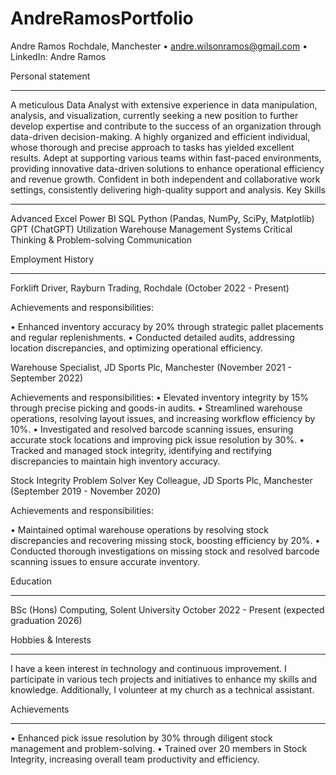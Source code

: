 # AndreRamosPortfolio
Andre Ramos
Rochdale, Manchester 
• andre.wilsonramos@gmail.com • LinkedIn: Andre Ramos

Personal statement
________________________________________
A meticulous Data Analyst with extensive experience in data manipulation, analysis, and visualization, currently seeking a new position to further develop expertise and contribute to the success of an organization through data-driven decision-making. A highly organized and efficient individual, whose thorough and precise approach to tasks has yielded excellent results. Adept at supporting various teams within fast-paced environments, providing innovative data-driven solutions to enhance operational efficiency and revenue growth. Confident in both independent and collaborative work settings, consistently delivering high-quality support and analysis.
Key Skills 
________________________________________

Advanced Excel
Power BI
SQL
Python (Pandas, NumPy, SciPy, Matplotlib)
GPT (ChatGPT) Utilization
Warehouse Management Systems
Critical Thinking & Problem-solving
Communication

Employment History
________________________________________

Forklift Driver, Rayburn Trading, Rochdale 
(October 2022 - Present)

Achievements and responsibilities: 

•	Enhanced inventory accuracy by 20% through strategic pallet placements and regular replenishments.
•	Conducted detailed audits, addressing location discrepancies, and optimizing operational efficiency.


Warehouse Specialist, JD Sports Plc, Manchester 
(November 2021 - September 2022)

Achievements and responsibilities: 
•	Elevated inventory integrity by 15% through precise picking and goods-in audits.
•	Streamlined warehouse operations, resolving layout issues, and increasing workflow efficiency by 10%.
•	Investigated and resolved barcode scanning issues, ensuring accurate stock locations and improving pick issue resolution by 30%.
•	Tracked and managed stock integrity, identifying and rectifying discrepancies to maintain high inventory accuracy.


Stock Integrity Problem Solver Key Colleague, JD Sports Plc, Manchester 
(September 2019 - November 2020)

Achievements and responsibilities: 

•	Maintained optimal warehouse operations by resolving stock discrepancies and recovering missing stock, boosting efficiency by 20%.
•	Conducted thorough investigations on missing stock and resolved barcode scanning issues to ensure accurate inventory.

Education
________________________________________
 


BSc (Hons) Computing, Solent University 
October 2022 - Present (expected graduation 2026)

Hobbies & Interests
________________________________________

I have a keen interest in technology and continuous improvement. I participate in various tech projects and initiatives to enhance my skills and knowledge. Additionally, I volunteer at my church as a technical assistant.

Achievements
________________________________________

•	Enhanced pick issue resolution by 30% through diligent stock management and problem-solving.
•	Trained over 20 members in Stock Integrity, increasing overall team productivity and efficiency.

